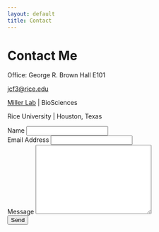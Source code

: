 ```yaml
---
layout: default
title: Contact
---
```


<div id="contact">
  <h1 class="pageTitle">Contact Me</h1>
  <div class="contactContent">
    
   <p class="intro">Office: George R. Brown Hall E101 </p>
   <p class="intro"><a href="mailto:jcf3@rice.edu">jcf3@rice.edu</a></p>
   <p><a href="http://www.owlnet.rice.edu/~tm9/">Miller Lab</a> | BioSciences</p>
   <p>Rice University | Houston, Texas</p>

  </div>
  <form action="https://formspree.io/mqkkkaye" method="POST">
    <label for="name">Name</label>
    <input type="text" id="name" name="name" class="full-width"><br>
    <label for="email">Email Address</label>
    <input type="email" id="email" name="_replyto" class="full-width"><br>
    <label for="message">Message</label>
    <textarea name="message" id="message" cols="30" rows="10" class="full-width"></textarea><br>
    <input type="submit" value="Send" class="button">
  </form>
</div>
